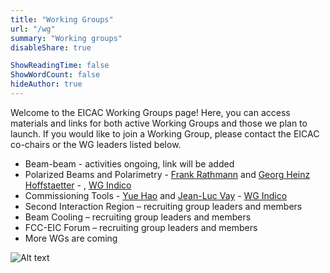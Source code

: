 ```yaml
---
title: "Working Groups"
url: "/wg"
summary: "Working groups"
disableShare: true

ShowReadingTime: false
ShowWordCount: false
hideAuthor: true
---
```


Welcome to the EICAC Working Groups page! Here, you can access materials and links for both active Working Groups and those we plan to launch. If you would like to join a Working Group, please contact the EICAC co-chairs or the WG leaders listed below.
- Beam-beam - activities ongoing, link will be added
- Polarized Beams and Polarimetry - [Frank Rathmann](mailto:frathmann@bnl.gov) and [Georg Heinz Hoffstaetter](mailto:georg.hoffstaetter@cornell.edu) - , [WG Indico](https://indico.global/category/1222/)
- Commissioning Tools - [Yue Hao](mailto:haoyue@msu.edu) and [Jean-Luc Vay](mailto:jlvay@lbl.gov) - [WG Indico](https://indico.global/category/1222/)
- Second Interaction Region – recruiting group leaders and members
- Beam Cooling – recruiting group leaders and members
- FCC-EIC Forum – recruiting group leaders and members
- More WGs are coming

![Alt text](images/diagram1.jpg)
